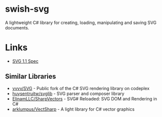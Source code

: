 # swish-svg

A lightweight C# library for creating, loading, manipulating and saving SVG documents.

# Links

* [SVG 1.1 Spec](https://www.w3.org/TR/SVG11/expanded-toc.html)


## Similar Libraries

* [vvvv/SVG](https://github.com/vvvv/SVG) - Public fork of the C# SVG rendering library on codeplex
* [huysentruitw/svglib](https://github.com/huysentruitw/svglib) - SVG parser and composer library
* [ElinamLLC/SharpVectors](https://github.com/ElinamLLC/SharpVectors) - SVG# Reloaded: SVG DOM and Rendering in C#
* [arklumpus/VectSharp](https://github.com/arklumpus/VectSharp) - A light library for C# vector graphics

